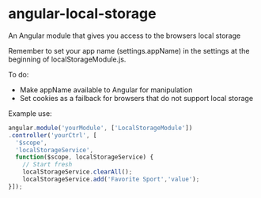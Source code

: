 angular-local-storage
=====================

An Angular module that gives you access to the browsers local storage

Remember to set your app name (settings.appName) in the settings at the beginning of localStorageModule.js.

To do:
- Make appName available to Angular for manipulation
- Set cookies as a failback for browsers that do not support local storage

Example use: 

```javascript
angular.module('yourModule', ['LocalStorageModule'])
.controller('yourCtrl', [
  '$scope',
  'localStorageService',
  function($scope, localStorageService) {
    // Start fresh
    localStorageService.clearAll();
    localStorageService.add('Favorite Sport','value');
}]);
```
